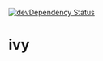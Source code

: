 [![devDependency Status](https://david-dm.org/oliverh855/ivy/dev-status.svg)](https://david-dm.org/oliverh855/ivy#info=devDependencies)

ivy
===
